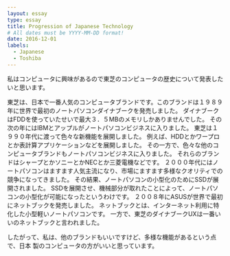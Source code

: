 ```yaml
---
layout: essay
type: essay
title: Progression of Japanese Technology
# All dates must be YYYY-MM-DD format!
date: 2016-12-01
labels:
  - Japanese
  - Toshiba
---
```


私はコンピュータに興味があるので東芝のコンピュータの歴史について発表したいと思います。

東芝は、日本で一番人気のコンピュータブランドです。このブランドは１９８９年に世界で最初のノートパソコンダイナブークを発売しました。
ダイナブークはFDDを使っていたせいで最大３．５MBのメモリしかありませんでした。
その次の年にはIBMとアップルがノートパソコンビジネスに入りました。
東芝は１９９０年代に渡って色々な新機能を展開しました。
例えば、HDDとかワープロとか表計算アプリケーションなどを展開しました。
その一方で、色々な他のコンピュータブランドもノートパソコンビジネスに入りました。
それらのブランドはシャープとかソニーとかNECとか三菱電機などです。
２０００年代にはノートパソコンはますます人気主流になり、市場にますます多様なクオリティでの競争になってきました。
その結果、ノートパソコンの小型化のためにSSDが展開されました。
SSDを展開させ、機械部分が取れたことによって、ノートパソコンの小型化が可能になったというわけです。
２００８年にASUSが世界で最初にネットブックを発売しました。
ネットブックとは、インターネット利用に特化した小型軽いノートパソコンです。
一方で、東芝のダイナブークUXは一番いいのネットブックと言われました。

したがって、私は、他のブランドもいいですけど、多様な機能があるという点で、日本
製のコンピュータの方がいいと思っています。
